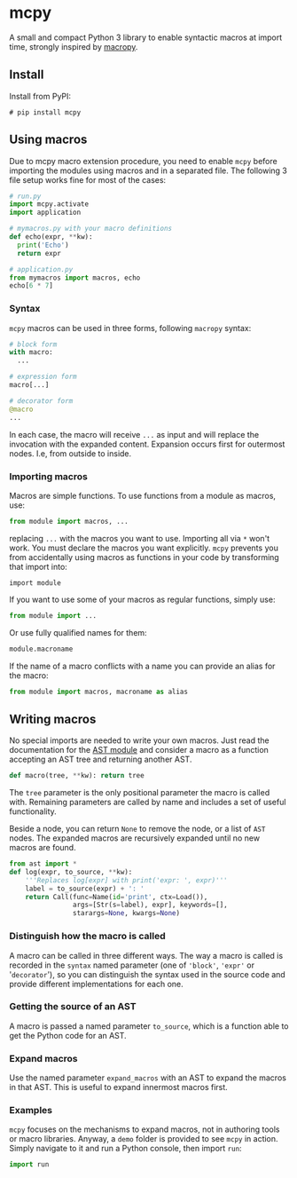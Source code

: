 # mcpy

A small and compact Python 3 library to enable syntactic macros at import time, strongly inspired by [macropy](https://github.com/lihaoyi/macropy).

## Install

Install from PyPI:

```
# pip install mcpy
```

## Using macros
Due to mcpy macro extension procedure, you need to enable `mcpy` before importing the modules using macros and in a separated file. The following 3 file setup works fine for most of the cases:

```python
# run.py
import mcpy.activate
import application

# mymacros.py with your macro definitions
def echo(expr, **kw):
  print('Echo')
  return expr

# application.py 
from mymacros import macros, echo
echo[6 * 7]
```

### Syntax

`mcpy` macros can be used in three forms, following `macropy` syntax:

```python
# block form
with macro:
  ...

# expression form
macro[...]

# decorator form
@macro
...
```

In each case, the macro will receive `...` as input and will replace the invocation with the expanded content. Expansion occurs first for outermost nodes. I.e, from outside to inside.

### Importing macros

Macros are simple functions. To use functions from a module as macros, use:

```python
from module import macros, ...
```

replacing `...` with the macros you want to use. Importing all via `*` won't work. You must declare the macros you want explicitly. `mcpy` prevents you from accidentally using macros as functions in your code by transforming that import into:

```pyhon
import module
```

If you want to use some of your macros as regular functions, simply use:

```python
from module import ...
```

Or use fully qualified names for them:

```python
module.macroname
```

If the name of a macro conflicts with a name you can provide an alias for the macro:

```python
from module import macros, macroname as alias
```

## Writing macros
No special imports are needed to write your own macros. Just read the documentation for the [AST module](https://docs.python.org/3.5/library/ast.html) and consider a macro as a function accepting an AST tree and returning another AST.

```python
def macro(tree, **kw): return tree
```

The `tree` parameter is the only positional parameter the macro is called with. Remaining parameters are called by name and includes a set of useful functionality.

Beside a node, you can return `None` to remove the node, or a list of `AST` nodes. The expanded macros are recursively expanded until no new macros are found.

```python
from ast import *
def log(expr, to_source, **kw):
    '''Replaces log[expr] with print('expr: ', expr)'''
    label = to_source(expr) + ': '
    return Call(func=Name(id='print', ctx=Load()),
                args=[Str(s=label), expr], keywords=[],
                starargs=None, kwargs=None)
```

### Distinguish how the macro is called

A macro can be called in three different ways. The way a macro is called is recorded in the `syntax` named parameter (one of `'block'`, `'expr'` or '`decorator`'), so you can distinguish the syntax used in the source code and provide different implementations for each one.

### Getting the source of an AST

A macro is passed a named parameter `to_source`, which is a function able to get the Python code for an AST.

### Expand macros

Use the named parameter `expand_macros` with an AST to expand the macros in that AST. This is useful to expand innermost macros first.

### Examples

`mcpy` focuses on the mechanisms to expand macros, not in authoring tools or macro libraries. Anyway, a `demo` folder is provided to see `mcpy` in action. Simply navigate to it and run a Python console, then import `run`:

```python
import run
```
